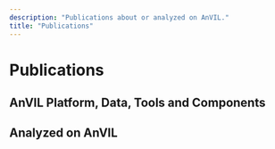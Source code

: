 ```yaml
---
description: "Publications about or analyzed on AnVIL."
title: "Publications"
---
```


# Publications

## AnVIL Platform, Data, Tools and Components

<Publications category="ABOUT_ANVIL"></Publications>

## Analyzed on AnVIL

<Publications category="ON_ANVIL"></Publications>
